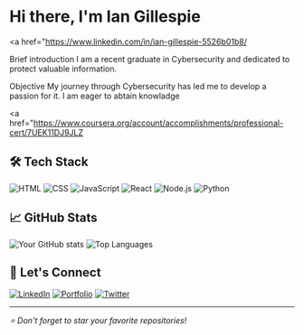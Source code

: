 # Hi there, I'm Ian Gillespie 
<a href="https://www.linkedin.com/in/ian-gillespie-5526b01b8/


Brief introduction
I am a recent graduate in Cybersecurity and dedicated to protect valuable information.

Objective
My journey through Cybersecurity has led me to develop a passion for it. I am eager to abtain knowladge  



<a href="https://www.coursera.org/account/accomplishments/professional-cert/7UEK11DJ9JLZ



## 🛠️ Tech Stack

![HTML](https://img.shields.io/badge/-HTML5-E34F26?logo=html5&logoColor=fff)
![CSS](https://img.shields.io/badge/-CSS3-1572B6?logo=css3)
![JavaScript](https://img.shields.io/badge/-JavaScript-F7DF1E?logo=javascript&logoColor=000)
![React](https://img.shields.io/badge/-React-61DAFB?logo=react)
![Node.js](https://img.shields.io/badge/-Node.js-339933?logo=node.js&logoColor=fff)
![Python](https://img.shields.io/badge/-Python-3776AB?logo=python&logoColor=fff)
<!-- Add or remove based on your stack -->

## 📈 GitHub Stats

![Your GitHub stats](https://github-readme-stats.vercel.app/api?username=YOUR_USERNAME&show_icons=true&theme=github_dark)
![Top Languages](https://github-readme-stats.vercel.app/api/top-langs/?username=YOUR_USERNAME&layout=compact&theme=github_dark)

## 🔗 Let's Connect

[![LinkedIn](https://img.shields.io/badge/-LinkedIn-0077B5?logo=linkedin&logoColor=white)](https://linkedin.com/in/YOUR_PROFILE)
[![Portfolio](https://img.shields.io/badge/-Portfolio-000?logo=vercel&logoColor=white)](https://yourportfolio.com)
[![Twitter](https://img.shields.io/badge/-Twitter-1DA1F2?logo=twitter&logoColor=white)](https://twitter.com/YOUR_HANDLE)

---

_⭐️ Don't forget to star your favorite repositories!_

